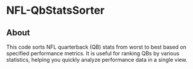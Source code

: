 # NFL-QbStatsSorter
## About
This code sorts NFL quarterback (QB) stats from worst to best based on specified performance metrics. It is useful for ranking QBs by various statistics, helping you quickly analyze performance data in a single view.
